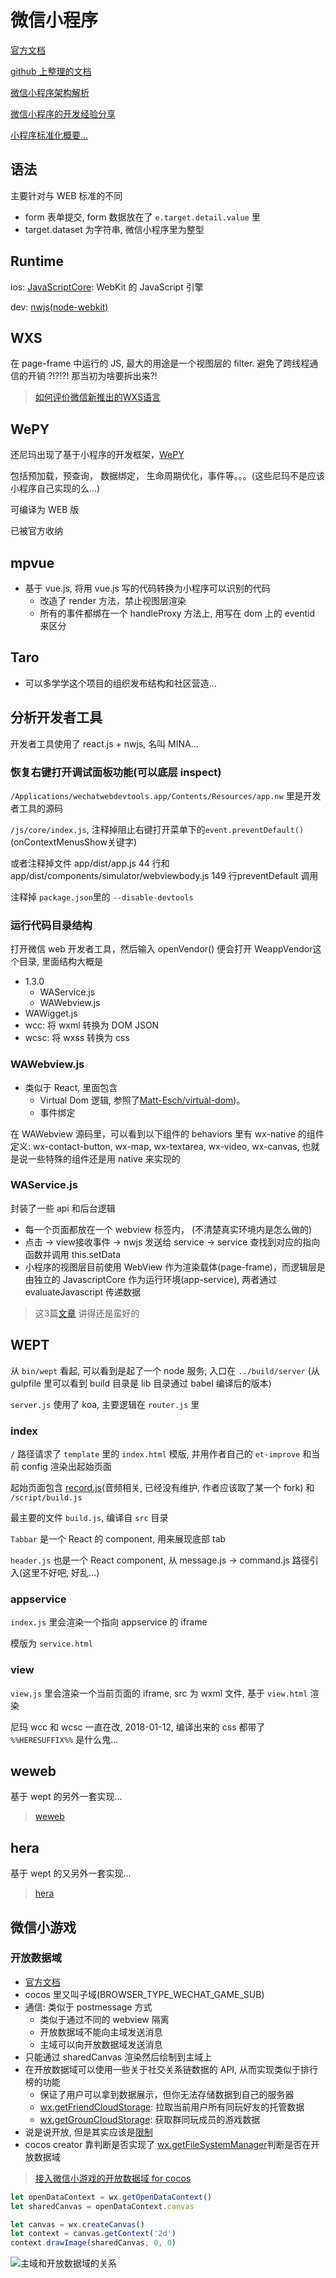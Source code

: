 # 微信小程序

[官方文档](https://mp.weixin.qq.com/debug/wxadoc/dev/framework/MINA.html)

[github 上整理的文档](https://github.com/justjavac/awesome-wechat-weapp)

[微信小程序架构解析](https://mp.weixin.qq.com/s/3QE3g0NmaBAi91lbrihhVw)

[微信小程序的开发经验分享](https://mp.weixin.qq.com/s/9PID6UJsQyB06xdyOkEVOA)

[小程序标准化概要...](https://github.com/w3c/chinese-ig/blob/master/tf/mobile/outline.md)

## 语法

主要针对与 WEB 标准的不同

* form 表单提交, form 数据放在了 `e.target.detail.value` 里
* target.dataset 为字符串, 微信小程序里为整型

## Runtime

ios: [JavaScriptCore](https://github.com/phoboslab/JavaScriptCore-iOS): WebKit 的 JavaScript 引擎

dev: [nwjs(node-webkit)](https://github.com/nwjs/nw.js/)

## WXS

在 page-frame 中运行的 JS, 最大的用途是一个视图层的 filter. 避免了跨线程通信的开销 ?!?!?! 那当初为啥要拆出来?!

> [如何评价微信新推出的WXS语言](https://www.zhihu.com/question/64322737)

## WePY

还尼玛出现了基于小程序的开发框架，[WePY](https://github.com/wepyjs/wepy)

包括预加载，预查询， 数据绑定， 生命周期优化，事件等。。。(这些尼玛不是应该小程序自己实现的么...)

可编译为 WEB 版

已被官方收纳

## mpvue

* 基于 vue.js, 将用 vue.js 写的代码转换为小程序可以识别的代码
  * 改造了 render 方法，禁止视图层渲染
  * 所有的事件都绑在一个 handleProxy 方法上, 用写在 dom 上的 eventid 来区分

## Taro

* 可以多学学这个项目的组织发布结构和社区营造...

## 分析开发者工具

开发者工具使用了 react.js + nwjs, 名叫 MINA...

### 恢复右键打开调试面板功能(可以底层 inspect)

`/Applications/wechatwebdevtools.app/Contents/Resources/app.nw` 里是开发者工具的源码

`/js/core/index.js`, 注释掉阻止右键打开菜单下的`event.preventDefault()` (onContextMenusShow关键字)

或者注释掉文件 app/dist/app.js 44 行和app/dist/components/simulator/webviewbody.js 149 行preventDefault 调用

注释掉 `package.json`里的 `--disable-devtools`

### 运行代码目录结构

打开微信 web 开发者工具，然后输入 openVendor() 便会打开 WeappVendor这个目录, 里面结构大概是

- 1.3.0
  - WAService.js
  - WAWebview.js
- WAWigget.js
- wcc: 将 wxml 转换为 DOM JSON
- wcsc: 将 wxss 转换为 css

### WAWebview.js

* 类似于 React, 里面包含
  * Virtual Dom 逻辑, 参照了[Matt-Esch/virtual-dom](https://github.com/Matt-Esch/virtual-dom))。
  * 事件绑定

在 WAWebview 源码里，可以看到以下组件的 behaviors 里有 wx-native 的组件定义: wx-contact-button, wx-map, wx-textarea, wx-video, wx-canvas, 也就是说一些特殊的组件还是用 native 来实现的

### WAService.js

封装了一些 api 和后台逻辑

* 每一个页面都放在一个 webview 标签内， (不清楚真实环境内是怎么做的)
* 点击 -> view接收事件 -> nwjs 发送给 service -> service 查找到对应的指向函数并调用 this.setData
* 小程序的视图层目前使用 WebView 作为渲染载体(page-frame)，而逻辑层是由独立的 JavascriptCore 作为运行环境(app-service), 两者通过 evaluateJavascript 传递数据

> 这3篇[文章](https://chemzqm.github.io/wept/#/home?id=%E5%AE%9E%E7%8E%B0%E5%8E%9F%E7%90%86) 讲得还是蛮好的

## WEPT

从 `bin/wept` 看起, 可以看到是起了一个 node 服务, 入口在 `../build/server` (从 gulpfile 里可以看到 build 目录是 lib 目录通过 babel 编译后的版本)

`server.js` 使用了 koa, 主要逻辑在 `router.js` 里

### index

`/` 路径请求了 `template` 里的 `index.html` 模版, 并用作者自己的 `et-improve` 和当前 config 渲染出起始页面

起始页面包含 [record.js](https://github.com/mattdiamond/Recorderjs)(音频相关, 已经没有维护, 作者应该取了某一个 fork) 和 `/script/build.js`

最主要的文件 `build.js`, 编译自 `src` 目录

`Tabbar` 是一个 React 的 component, 用来展现底部 tab

`header.js` 也是一个 React component, 从 message.js -> command.js 路径引入(这里不好吧, 好乱...)

### appservice

`index.js` 里会渲染一个指向 appservice 的 iframe

模版为 `service.html`

### view

`view.js` 里会渲染一个当前页面的 iframe, src 为 wxml 文件, 基于 `view.html` 渲染

尼玛 wcc 和 wcsc 一直在改, 2018-01-12, 编译出来的 css 都带了 `%%HERESUFFIX%%` 是什么鬼...

## weweb

基于 wept 的另外一套实现...

> [weweb](https://github.com/wdfe/weweb)

## hera

基于 wept 的又另外一套实现...

> [hera](https://github.com/weidian-inc/hera)

## 微信小游戏

### 开放数据域

* [官方文档](https://developers.weixin.qq.com/minigame/dev/tutorial/open-ability/open-data.html)
* cocos 里又叫子域(BROWSER_TYPE_WECHAT_GAME_SUB)
* 通信: 类似于 postmessage 方式
  * 类似于通过不同的 webview 隔离
  * 开放数据域不能向主域发送消息
  * 主域可以向开放数据域发送消息
* 只能通过 sharedCanvas 渲染然后绘制到主域上
* 在开放数据域可以使用一些关于社交关系链数据的 API, 从而实现类似于排行榜的功能
  * 保证了用户可以拿到数据展示，但你无法存储数据到自己的服务器
  * [wx.getFriendCloudStorage](https://developers.weixin.qq.com/minigame/dev/api/wx.getFriendCloudStorage.html): 拉取当前用户所有同玩好友的托管数据
  * [wx.getGroupCloudStorage](https://developers.weixin.qq.com/minigame/dev/api/wx.getGroupCloudStorage.html): 获取群同玩成员的游戏数据
* 说是说开放, 但是其实应该是[限制](https://developers.weixin.qq.com/minigame/dev/tutorial/open-ability/open-data.html#%E9%99%90%E5%88%B6)
* cocos creator 靠判断是否实现了 [wx.getFileSystemManager](https://github.com/cocos-creator/engine/blob/2.1.0/cocos2d/core/platform/CCSys.js#L635)判断是否在开放数据域

> [接入微信小游戏的开放数据域 for cocos](https://docs.cocos.com/creator/manual/zh/publish/publish-wechatgame-sub-domain.html)

```javascript
let openDataContext = wx.getOpenDataContext()
let sharedCanvas = openDataContext.canvas

let canvas = wx.createCanvas()
let context = canvas.getContext('2d')
context.drawImage(sharedCanvas, 0, 0)
```

![主域和开放数据域的关系](https://developers.weixin.qq.com/minigame/dev/tutorial/image/open-data/data-flow.png)
